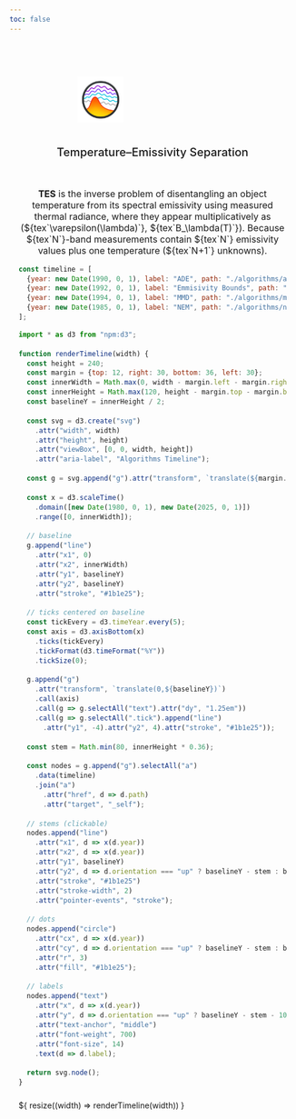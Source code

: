 ```yaml
---
toc: false
---
```


<section class="container">
<div class="hero">
  <h1><img class="hero-logo" src="./favicon.png" alt="TES icon">TES</h1>
  <h2>Temperature–Emissivity Separation</h2>
</div>


<div class="lead">
    <strong>TES</strong> is the inverse problem of disentangling an object temperature from its spectral emissivity using measured thermal radiance, where they appear multiplicatively as
    (${tex`\varepsilon(\lambda)`}, ${tex`B_\lambda(T)`}). Because ${tex`N`}-band measurements contain ${tex`N`} emissivity values plus one temperature (${tex`N+1`} unknowns).

</div>


```js
const timeline = [
  {year: new Date(1990, 0, 1), label: "ADE", path: "./algorithms/ade", orientation: "up"},
  {year: new Date(1992, 0, 1), label: "Emmisivity Bounds", path: "/algorithms/emmisivity-bounds", orientation: "down"},
  {year: new Date(1994, 0, 1), label: "MMD", path: "./algorithms/mmd", orientation: "up"},
  {year: new Date(1985, 0, 1), label: "NEM", path: "./algorithms/nem", orientation: "down"}
];
```

```js
import * as d3 from "npm:d3";

function renderTimeline(width) {
  const height = 240;
  const margin = {top: 12, right: 30, bottom: 36, left: 30};
  const innerWidth = Math.max(0, width - margin.left - margin.right);
  const innerHeight = Math.max(120, height - margin.top - margin.bottom);
  const baselineY = innerHeight / 2;

  const svg = d3.create("svg")
    .attr("width", width)
    .attr("height", height)
    .attr("viewBox", [0, 0, width, height])
    .attr("aria-label", "Algorithms Timeline");

  const g = svg.append("g").attr("transform", `translate(${margin.left},${margin.top})`);

  const x = d3.scaleTime()
    .domain([new Date(1980, 0, 1), new Date(2025, 0, 1)])
    .range([0, innerWidth]);

  // baseline
  g.append("line")
    .attr("x1", 0)
    .attr("x2", innerWidth)
    .attr("y1", baselineY)
    .attr("y2", baselineY)
    .attr("stroke", "#1b1e25");

  // ticks centered on baseline
  const tickEvery = d3.timeYear.every(5);
  const axis = d3.axisBottom(x)
    .ticks(tickEvery)
    .tickFormat(d3.timeFormat("%Y"))
    .tickSize(0);

  g.append("g")
    .attr("transform", `translate(0,${baselineY})`)
    .call(axis)
    .call(g => g.selectAll("text").attr("dy", "1.25em"))
    .call(g => g.selectAll(".tick").append("line")
      .attr("y1", -4).attr("y2", 4).attr("stroke", "#1b1e25"));

  const stem = Math.min(80, innerHeight * 0.36);

  const nodes = g.append("g").selectAll("a")
    .data(timeline)
    .join("a")
      .attr("href", d => d.path)
      .attr("target", "_self");

  // stems (clickable)
  nodes.append("line")
    .attr("x1", d => x(d.year))
    .attr("x2", d => x(d.year))
    .attr("y1", baselineY)
    .attr("y2", d => d.orientation === "up" ? baselineY - stem : baselineY + stem)
    .attr("stroke", "#1b1e25")
    .attr("stroke-width", 2)
    .attr("pointer-events", "stroke");

  // dots
  nodes.append("circle")
    .attr("cx", d => x(d.year))
    .attr("cy", d => d.orientation === "up" ? baselineY - stem : baselineY + stem)
    .attr("r", 3)
    .attr("fill", "#1b1e25");

  // labels
  nodes.append("text")
    .attr("x", d => x(d.year))
    .attr("y", d => d.orientation === "up" ? baselineY - stem - 10 : baselineY + stem + 22)
    .attr("text-anchor", "middle")
    .attr("font-weight", 700)
    .attr("font-size", 14)
    .text(d => d.label);

  return svg.node();
}
```

<div class="timeline">${ resize((width) => renderTimeline(width)) }</div>

</section>



<style>

.container {
  max-width: 980px;
  margin: 0 auto;
  padding: 0 1rem;
}

.hero {
  display: flex;
  flex-direction: column;
  align-items: center;
  margin: 2.5rem 0 3rem;
  text-wrap: balance;
  text-align: center;
}

.hero h1 {
  margin: 1rem 0;
  padding: 1rem 0;
  max-width: none;
  font-size: 14vw;
  font-weight: 900;
  line-height: 1;
  display: inline-flex;
  align-items: center;
  gap: 0.4rem;
  background: linear-gradient(30deg, var(--theme-foreground-focus), currentColor);
  -webkit-background-clip: text;
  -webkit-text-fill-color: transparent;
  background-clip: text;
}

.hero h1 .hero-logo {
  height: 0.9em;
  width: auto;
  display: block;
}

.hero h2 {
  margin: 0;
  max-width: 34em;
  font-size: 20px;
  font-style: initial;
  font-weight: 500;
  line-height: 1.5;
  color: var(--theme-foreground-muted);
}

.lead {
  max-width: none !important;
  margin: 0 auto;
  text-align: center;
  color: var(--theme-foreground-muted);
  font-size: 1rem;
}

.timeline {
  max-width: 980px;
  margin: 1.5rem auto 0;
}

@media (min-width: 640px) {
  .hero h1 {
    font-size: 90px;
  }
}

</style>
